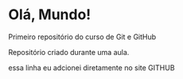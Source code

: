 # Olá, Mundo!
 Primeiro repositório do curso de Git e GitHub

 Repositório criado durante uma aula. 

essa linha eu adcionei diretamente no site GITHUB
